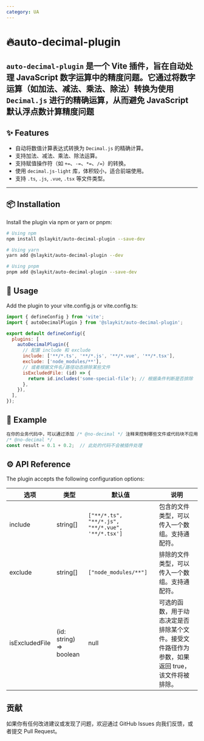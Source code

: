```yaml
---
category: UA
---
```


# 🔥auto-decimal-plugin

## `auto-decimal-plugin` 是一个 Vite 插件，旨在自动处理 JavaScript 数字运算中的精度问题。它通过将数字运算（如加法、减法、乘法、除法）转换为使用 `Decimal.js` 进行的精确运算，从而避免 JavaScript 默认浮点数计算精度问题

## ✨ Features

- 自动将数值计算表达式转换为 `Decimal.js` 的精确计算。
- 支持加法、减法、乘法、除法运算。
- 支持赋值操作符（如 `+=`、`-=`、`*=`、`/=`）的转换。
- 使用 `decimal.js-light` 库，体积较小，适合前端使用。
- 支持 `.ts`, `.js`, `.vue`, `.tsx` 等文件类型。

---

## 📦 Installation

Install the plugin via npm or yarn or pnpm:

```bash
# Using npm
npm install @slaykit/auto-decimal-plugin --save-dev

# Using yarn
yarn add @slaykit/auto-decimal-plugin --dev

# Using pnpm
pnpm add @slaykit/auto-decimal-plugin --save-dev
```

## 🚀 Usage

Add the plugin to your vite.config.js or vite.config.ts:

```javascript
import { defineConfig } from 'vite';
import { autoDecimalPlugin } from '@slaykit/auto-decimal-plugin';

export default defineConfig({
  plugins: [
    autoDecimalPlugin({
      // 配置 include 和 exclude
      include: ['**/*.ts', '**/*.js', '**/*.vue', '**/*.tsx'],
      exclude: ['node_modules/**'],
      // 或者根据文件名/路径动态排除某些文件
      isExcludedFile: (id) => {
        return id.includes('some-special-file'); // 根据条件判断是否排除
      },
    }),
  ],
});
```

## 📝 Example

```javascript
在你的业务代码中，可以通过添加 /* @no-decimal */ 注释来控制哪些文件或代码块不应用数字精度处理。以下是一个示例：
/* @no-decimal */
const result = 0.1 + 0.2;  // 此处的代码不会被插件处理

```

## ⚙️ API Reference

The plugin accepts the following configuration options:

| 选项           | 类型                    | 默认值                                           | 说明                                                                                            |
| -------------- | ----------------------- | ------------------------------------------------ | ----------------------------------------------------------------------------------------------- |
| include        | string[]                | `["**/*.ts", "**/*.js", "**/*.vue", '**/*.tsx']` | 包含的文件类型，可以传入一个数组。支持通配符。                                                  |
| exclude        | string[]                | `["node_modules/**"]`                            | 排除的文件类型，可以传入一个数组。支持通配符。                                                  |
| isExcludedFile | (id: string) => boolean | null                                             | 可选的函数，用于动态决定是否排除某个文件。接受文件路径作为参数，如果返回 true，该文件将被排除。 |

## 贡献

如果你有任何改进建议或发现了问题，欢迎通过 GitHub Issues 向我们反馈，或者提交 Pull Request。
